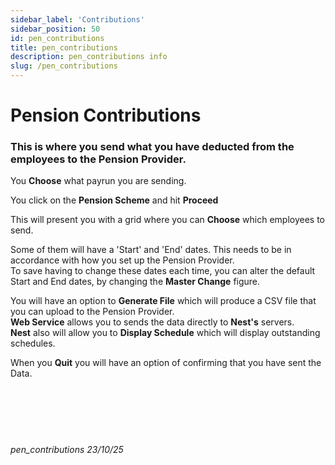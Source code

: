 ```yaml
---
sidebar_label: 'Contributions'
sidebar_position: 50
id: pen_contributions
title: pen_contributions
description: pen_contributions info
slug: /pen_contributions
---
```


# Pension Contributions

### This is where you send what you have deducted from the employees to the Pension Provider.

You **Choose** what payrun you are sending.

You click on the **Pension Scheme** and hit **Proceed**

This will present you with a grid where you can **Choose** which employees to send.

Some of them will have a 'Start' and 'End' dates. This needs to be in accordance with how you set up the Pension Provider.  
To save having to change these dates each time, you can alter the default Start and End dates, by changing the **Master Change** figure.

You will have an option to **Generate File** which will produce a CSV file that you can upload to the Pension Provider.  
**Web Service** allows you to sends the data  directly to **Nest's** servers.  
**Nest** also will allow you to **Display Schedule** which will display outstanding schedules.

When you **Quit** you will have an option of confirming that you have sent the Data.  
<br/>
<br/>
<br/>
<br/>
<br/>
###### pen_contributions 23/10/25
